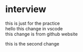 # interview
this is just for the practice
<br>
hello this change in vscode
<br>
this change is from github website
<br>
<p>this is the second change</p>


